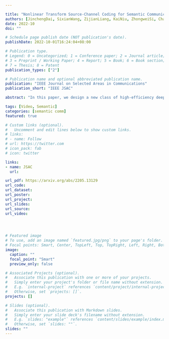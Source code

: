```yaml
---

title: "Nonlinear Transform Source-Channel Coding for Semantic Communications"
authors: [JinchengDai, SixianWang, ZijianLiang, KaiNiu, ZhongweiSi, ChaoDong, XiaoqiQin, PingZhang]
date: 2022-10
doi: ""

# Schedule page publish date (NOT publication's date).
publishDate: 2022-10-01T16:24:04+08:00

# Publication type.
# Legend: 0 = Uncategorized; 1 = Conference paper; 2 = Journal article;
# 3 = Preprint / Working Paper; 4 = Report; 5 = Book; 6 = Book section;
# 7 = Thesis; 8 = Patent
publication_types: ["2"]

# Publication name and optional abbreviated publication name.
publication: "IEEE Journal on Selected Areas in Communications"
publication_short: "IEEE JSAC"

abstract: "In this paper, we design a new class of high-efficiency deep joint source-channel coding methods to achieve end-to-end video transmission over wireless channels. The proposed methods exploit nonlinear transform and conditional coding architecture to adaptively extract semantic features across video frames, and transmit semantic feature domain representations over wireless channels via deep joint source-channel coding. Our framework is collected under the name deep video semantic transmission (DVST). In particular, benefiting from the strong temporal prior provided by the feature domain context, the learned nonlinear transform function becomes temporally adaptive, resulting in a richer and more accurate entropy model guiding the transmission of current frame. Accordingly, a novel rate adaptive transmission mechanism is developed to customize deep joint source-channel coding for video sources. It learns to allocate the limited channel bandwidth within and among video frames to maximize the overall transmission performance. The whole DVST design is formulated as an optimization problem whose goal is to minimize the end-to-end transmission rate-distortion performance under perceptual quality metrics or machine vision task performance metrics. Across standard video source test sequences and various communication scenarios, experiments show that our DVST can generally surpass traditional wireless video coded transmission schemes. The proposed DVST framework can well support future semantic communications due to its video content-aware and machine vision task integration abilities. "

tags: [Video, Semantic]
categories: [semantic comm]
featured: true

# Custom links (optional).
#   Uncomment and edit lines below to show custom links.
# links:
# - name: Follow
# url: https://twitter.com
# icon_pack: fab
# icon: twitter

links:
- name: JSAC
  url: 

url_pdf: https://arxiv.org/abs/2205.13129
url_code: 
url_dataset:
url_poster:
url_project: 
url_slides:
url_source: 
url_video:




# Featured image
# To use, add an image named `featured.jpg/png` to your page's folder. 
# Focal points: Smart, Center, TopLeft, Top, TopRight, Left, Right, BottomLeft, Bottom, BottomRight.
image:
  caption: ""
  focal_point: "Smart"
  preview_only: false

# Associated Projects (optional).
#   Associate this publication with one or more of your projects.
#   Simply enter your project's folder or file name without extension.
#   E.g. `internal-project` references `content/project/internal-project/index.md`.
#   Otherwise, set `projects: []`.
projects: []

# Slides (optional).
#   Associate this publication with Markdown slides.
#   Simply enter your slide deck's filename without extension.
#   E.g. `slides: "example"` references `content/slides/example/index.md`.
#   Otherwise, set `slides: ""`.
slides: ""
---
```

